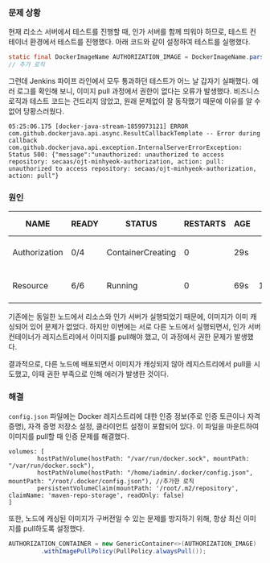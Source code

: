 ### 문제 상황
현재 리소스 서버에서 테스트를 진행할 때, 인가 서버를 함께 띄워야 하므로, 테스트 컨테이너 환경에서 테스트를 진행했다. 아래 코드와 같이 설정하여 테스트를 실행했다.
``` java
static final DockerImageName AUTHORIZATION_IMAGE = DockerImageName.parse("scr.softcamp.co.kr/secaas/ojt-minhyeok-authorization:latest");
// 추가 로직
```

그런데 Jenkins 파이프 라인에서 모두 통과하던 테스트가 어느 날 갑자기 실패했다. 에러 로그를 확인해 보니, 이미지 pull 과정에서 권한이 없다는 오류가 발생했다. 
비즈니스 로직과 테스트 코드는 건드리지 않았고, 원래 문제없이 잘 동작했기 때문에 이유를 알 수 없어 당황스러웠다.  

```
05:25:06.175 [docker-java-stream-1859973121] ERROR com.github.dockerjava.api.async.ResultCallbackTemplate -- Error during callback
com.github.dockerjava.api.exception.InternalServerErrorException: Status 500: {"message":"unauthorized: unauthorized to access repository: secaas/ojt-minhyeok-authorization, action: pull: unauthorized to access repository: secaas/ojt-minhyeok-authorization, action: pull"}
```

### 원인
| NAME | READY | STATUS | RESTARTS | AGE | IP | NODE | NOMINATED NODE | READINESS GATES |
|------|-------|--------|----------|-----|----|------|----------------|-----------------|
| Authorization    | 0/4   | ContainerCreating | 0  | 29s | <none> | dev-kubernetes-worker-3 | <none> | <none> |
| Resource | 6/6   | Running | 0  | 69s | 10.42.2.155 | dev-kubernetes-master-3 | <none> | <none> |


기존에는 동일한 노드에서 리소스와 인가 서버가 실행되었기 때문에, 이미지가 이미 캐싱되어 있어 문제가 없었다. 하지만 이번에는 서로 다른 노드에서 실행되면서, 인가 서버 컨테이너가 레지스트리에서 이미지를 pull해야 했고, 이 과정에서 권한 문제가 발생했다.

결과적으로, 다른 노드에 배포되면서 이미지가 캐싱되지 않아 레지스트리에서 pull을 시도했고, 이때 권한 부족으로 인해 에러가 발생한 것이다.

### 해결
`config.json` 파일에는 Docker 레지스트리에 대한 인증 정보(주로 인증 토큰이나 자격 증명), 자격 증명 저장소 설정, 클라이언트 설정이 포함되어 있다. 이 파일을 마운트하여 이미지를 pull할 때 인증 문제를 해결했다.

```
volumes: [
        hostPathVolume(hostPath: "/var/run/docker.sock", mountPath: "/var/run/docker.sock"),
        hostPathVolume(hostPath: "/home/iadmin/.docker/config.json", mountPath: "/root/.docker/config.json"), //추가한 로직
        persistentVolumeClaim(mountPath: '/root/.m2/repository', claimName: 'maven-repo-storage', readOnly: false)
]
```

또한, 노드에 캐싱된 이미지가 구버전일 수 있는 문제를 방지하기 위해, 항상 최신 이미지를 pull하도록 설정했다.
``` java
AUTHORIZATION_CONTAINER = new GenericContainer<>(AUTHORIZATION_IMAGE)
         .withImagePullPolicy(PullPolicy.alwaysPull());
```
